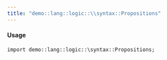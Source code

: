 ```yaml
---
title: "demo::lang::logic::\\syntax::Propositions"
---
```


#### Usage

`import demo::lang::logic::\syntax::Propositions;`


